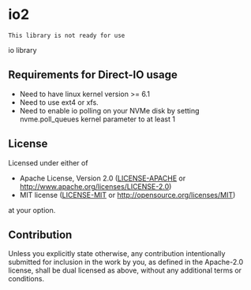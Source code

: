 # io2

`This library is not ready for use`

io library

## Requirements for Direct-IO usage

- Need to have linux kernel version >= 6.1
- Need to use ext4 or xfs.
- Need to enable io polling on your NVMe disk by setting nvme.poll_queues kernel parameter to at least 1

## License

Licensed under either of

 * Apache License, Version 2.0
   ([LICENSE-APACHE](LICENSE-APACHE) or http://www.apache.org/licenses/LICENSE-2.0)
 * MIT license
   ([LICENSE-MIT](LICENSE-MIT) or http://opensource.org/licenses/MIT)

at your option.

## Contribution

Unless you explicitly state otherwise, any contribution intentionally submitted
for inclusion in the work by you, as defined in the Apache-2.0 license, shall be
dual licensed as above, without any additional terms or conditions.
